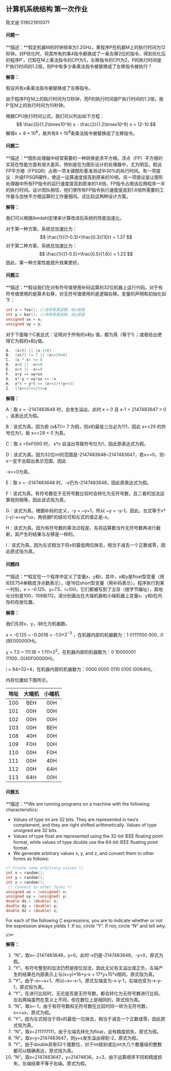 ## 计算机系统结构 第一次作业

陈文迪 519021910071

#### 问题一

**描述：**假定机器M的时钟频率为1.2GHz，某程序P在机器M上的执行时间为12秒钟。对P优化时，将其所有的乘4指令都换成了一条左移2位的指令，得到优化后的程序P’。已知在M上乘法指令的CPI为5，左移指令的CPI为2，P的执行时间是P’执行时间的1.2倍，则P中有多少条乘法指令被替换成了左移指令被执行？

**解答：**

假设共有$x$条乘法指令被替换成了左移指令。

由于程序P在M上的执行时间为12秒钟，而P的执行时间是P’执行时间的1.2倍，故P’在M上的执行时间为10秒钟。

根据CPU执行时间公式，我们可以列出如下方程：
$$
  \frac{5}{1.2\times10^9} x - \frac{2}{1.2\times10^9} x = 12-10
$$
解得$x = 8\times 10^8$，故共有$8\times 10^8$条乘法指令被替换成了左移指令。

#### 问题二

**描述：**图形处理器中经常需要的一种转换是求平方根。浮点（FP）平方根的实现在性能方面有很大差异，特别是在为图形设计的处理器中，尤为明显。假设FP平方根（FPSQR）占用一项关键图形基准测试中30%的执行时间。有一项提议：升级FPSQR硬件，使这一运算速度提高到原来的10倍。另一项提议是让图形处理器中所有FP指令的运行速度提高到原来的1.6倍，FP指令占用该应用程序一半的执行时间。设计团队相信，他们使所有FP指令执行速度提高到1.6倍所需要的工作量与加快平方根运算的工作量相同。试比较这两种设计方案。

**解答：**

我们可以根据Amdahl定律来计算改进后系统的性能加速比。

对于第一种方案，系统总加速比为：
$$
\frac{1}{(1-0.3)+\frac{0.3}{10}} = 1.37
$$
对于第二种方案，系统总加速比为：
$$
\frac{1}{(1-0.5)+\frac{0.5}{1.6}} = 1.23
$$
因此，第一种方案性能提升效果更好。

#### 问题三

**描述：**假设我们在对有符号值使用补码运算的32位机器上运行代码。对于有符号值使用的是算术右移，对无符号值使用的是逻辑右移。变量的声明和初始化如下：

```c++
int x = foo(); //调用某某函数，给x赋值
int y = bar(); //调用某某函数，给y赋值
unsigned ux = x;
unsigned uy = y;
```

对于下面每个C表达式：证明对于所有的x和y 值，都为真（等于1）；或者给出使得它为假的x和y值。

```c++
A.	(x>0) || (x-1<0)
B.	(x&7) != 7 || (x<<29<0)
C.	(x * x) >= 0
D.	x<0 || -x<=0
E.	x>0 || -x>=0
F.	x+y == uy+ux
G.	x*~y + uy*ux == -x
H.	x*4 + y*8 == (x<<2)+(y<<3)
I.	((x>>2)<<2)<=x
```

**解答：**

A：取 x = -2147483648 时，会发生溢出，此时 x < 0 且 x-1 = 2147483647 > 0 ，该表达式为假。

B：该式为真。因为若 (x&7)!= 7 为假，则x的最低三位必为111，因此 x<<29 的符号位为1，故 x<<29 < 0 为真。

C：取 x =0xF000 时， x*x 会溢出导致符号位为1，因此原表达式为假。

D：该式为真。因为32位int的范围是-2147483648~2147483647，若x>=0，则-x一定不会超出表示范围，因此

-x<=0为真。

E：取 x = -2147483648 时，-x仍为-2147483648，因此原表达式为假。

F：该式为真。有符号数在于无符号数比较时会转化为无符号数，且二者的加法运算规则相等，因此该式恒为真。

G：该式为真。根据补码的定义，-y = ~y+1，所以 ~y = -y-1。因此，左式等于x\*(-y)-x+uy\*ux，再依据F的结论可知左式的值正是-x。

H：该式为真。因为有符号数的乘法过程是，先将运算数当作无符号数再进行截断，其产生的结果与左移是一样的。

I：该式为真。因为左式相当于将x的最低两位抹去，相当于减去一个正数或零，因此原式恒为真。

#### 问题四

**描述：**假定在一个程序中定义了变量x、y和i，其中，x和y是float型变量（用IEEE754单精度浮点数表示），i是16位short型变量（用补码表示）。程序执行到某一时刻，x = –0.125、y=7.5、i=100，它们都被写到了主存（按字节编址），其地址分别是100，108和112。请分别画出在大端机器和小端机器上变量x、y和i在内存的存放位置。

**解答：**

我们先将x，y，i转化为机器数。

x = -0.125 = -0.001B = -1.0$\times 2^{-3}$ ，在机器内部的机器数为：1 01111100 000...0 (BE000000H)。

y = 7.5 = 111.1B = 1.111$\times 2^{2}$，在机器内部的机器数为：0 10000001 11100...0(40F00000H)。

i = 64+32+4，在机器内部的机器数为：0000 0000 0110 0100 (0064H)。

内存位置如下图所示。

| 地址 | 大端机 | 小端机 |
| :--: | :----: | :----: |
| 100  |  BEH   |  00H   |
| 101  |  00H   |  00H   |
| 102  |  00H   |  00H   |
| 103  |  00H   |  BEH   |
| 108  |  40H   |  00H   |
| 109  |  F0H   |  00H   |
| 110  |  00H   |  F0H   |
| 111  |  00H   |  40H   |
| 112  |  00H   |  64H   |
| 113  |  64H   |  00H   |

#### 问题五

**描述：**We are running programs on a machine with the following characteristics:

- Values of type int are 32 bits. They are represented in two’s complement, and they are right shifted arithmetically. Values of type unsigned are 32 bits.
- Values of type float are represented using the 32-bit IEEE ﬂoating point format, while values of type double use the 64-bit IEEE ﬂoating point format.
- We generate arbitrary values x, y, and z, and convert them to other forms as follows:

```c++
/* Create some arbitrary values */ 
int x = random();
int y = random();
int z = random();
 /* Convert to other forms */ 
unsigned ux = (unsigned) x; 
unsigned uy = (unsigned) y; 
double dx = (double) x;
double dy = (double) y;
double dz = (double) z;
```

For each of the following C expressions, you are to indicate whether or not the expression always yields 1. If so, circle “Y”. If not, circle “N” and tell why.

<img src="D:\我的文件\大学课程\Computer Architecture\第一次作业\问题五.png" alt="we" style="zoom: 67%;" />

**解答：**

1. “N”。取x=-2147483648，y=0。此时-x仍是-2147483648，-y=0，原式为假。
2. “Y”。有符号整型的加法仍然是按位加法，因此无论有无溢出或正负，左端产生的结果在内部表示上与(x+y)\*16+y-x = 17\*y+15\*x相同，原式恒为真。
3. “Y”。由于-x=~x+1，所以~x=-x-1。原式左端变为-x-y-1，右端也变为-x-y-1，原式恒为真。
4. “Y”。在进行比较时，无论是否是无符号数，都会转化为无符号数进行比较。左右两端虽然在意义上不同，但在数位上是相同的，原式恒为真。
5. “N”。取x=-1，由于有符号数和无符号数在比较时同一转为无符号数，x==ux，原式为假。
6. “Y”。因为左式相当于将x的最低一位抹去，相当于减去一个正数或零，因此原式恒为真。
7. “N”。取x=2111111111，由于左端先转化为float，会有精度损失，原式为假。
8. “N”。取x=y=2147483647，则y+x发生溢出得到-2，原式为假。
9. “Y”。由于double具有52个尾数位，对于int级别或比int大几个数量级的整数都可以精确表达，原式恒为真。
10. ”N“。取x=2147483647，y=21474836，z=3，由于运算顺序不同和精度损失，左端结果不等于右端，原式为假。

